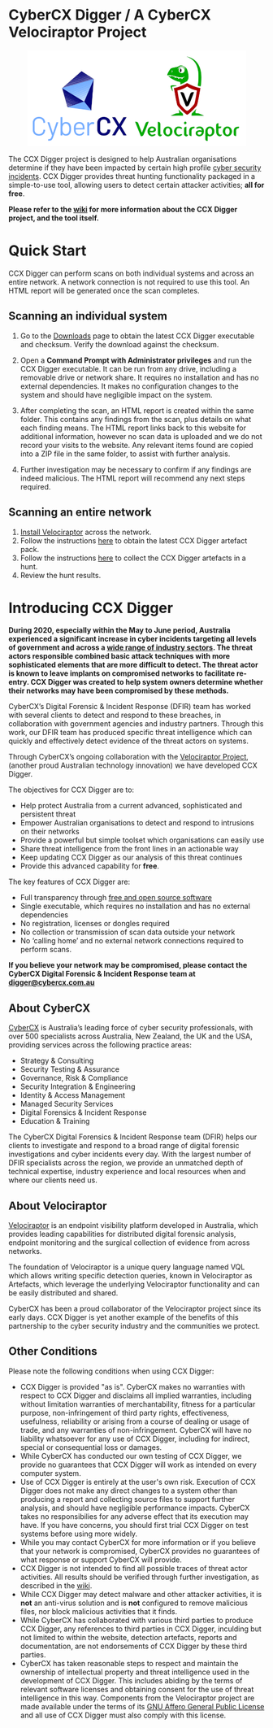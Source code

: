 # CyberCX Digger / A CyberCX Velociraptor Project

<div align="center">
    <img src="https://github.com/CCXLabs/CCXDigger/blob/master/images/CyberCX_Digger_Velociraptor.png"></img>
</div>

The CCX Digger project is designed to help Australian organisations determine if they have been impacted by certain high profile [cyber security incidents](https://www.pm.gov.au/media/statement-malicious-cyber-activity-against-australian-networks). CCX Digger provides threat hunting functionality packaged in a simple-to-use tool, allowing users to detect certain attacker activities; **all for free**.

**Please refer to the [wiki](https://github.com/CCXLabs/CCXDigger/wiki) for more information about the CCX Digger project, and the tool itself.**

# Quick Start

CCX Digger can perform scans on both individual systems and across an entire network. A network connection is not required to use this tool. An HTML report will be generated once the scan completes.

## Scanning an individual system

1. Go to the [Downloads](https://github.com/CCXLabs/CCXDigger/wiki/Downloads) page to obtain the latest CCX Digger executable and checksum. Verify the download against the checksum.

2. Open a **Command Prompt with Administrator privileges** and run the CCX Digger executable. It can be run from any drive, including a removable drive or network share. It requires no installation and has no external dependencies. It makes no configuration changes to the system and should have negligible impact on the system.

3. After completing the scan, an HTML report is created within the same folder. This contains any findings from the scan, plus details on what each finding means. The HTML report links back to this website for additional information, however no scan data is uploaded and we do not record your visits to the website. Any relevant items found are copied into a ZIP file in the same folder, to assist with further analysis.

3. Further investigation may be necessary to confirm if any findings are indeed malicious. The HTML report will recommend any next steps required.

## Scanning an entire network

1. [Install Velociraptor](https://www.velocidex.com/docs/getting-started/) across the network.  
2. Follow the instructions [here](https://github.com/CCXLabs/CCXDigger/wiki/Downloads#version-01-artefact-pack) to obtain the latest CCX Digger artefact pack.
3. Follow the instructions [here](https://www.velocidex.com/docs/user-interface/artifacts/client_artifacts/) to collect the CCX Digger artefacts in a hunt.
4. Review the hunt results.

# Introducing CCX Digger

**During 2020, especially within the May to June period, Australia experienced a significant increase in cyber incidents targeting all levels of government and across a [wide range of industry sectors](https://www.pm.gov.au/media/statement-malicious-cyber-activity-against-australian-networks). The threat actors responsible combined basic attack techniques with more sophisticated elements that are more difficult to detect. The threat actor is known to leave implants on compromised networks to facilitate re-entry. CCX Digger was created to help system owners determine whether their networks may have been compromised by these methods.**

CyberCX’s Digital Forensic & Incident Response (DFIR) team has worked with several clients to detect and respond to these breaches, in collaboration with government agencies and industry partners. Through this work, our DFIR team has produced specific threat intelligence which can quickly and effectively detect evidence of the threat actors on systems.

Through CyberCX’s ongoing collaboration with the [Velociraptor Project](https://www.velocidex.com/), (another proud Australian technology innovation) we have developed CCX Digger.

The objectives for CCX Digger are to:
* Help protect Australia from a current advanced, sophisticated and persistent threat
* Empower Australian organisations to detect and respond to intrusions on their networks
* Provide a powerful but simple toolset which organisations can easily use
* Share threat intelligence from the front lines in an actionable way
* Keep updating CCX Digger as our analysis of this threat continues
* Provide this advanced capability for **free**.

The key features of CCX Digger are:
* Full transparency through [free and open source software](https://www.velocidex.com/about/license/)
* Single executable, which requires no installation and has no external dependencies
* No registration, licenses or dongles required
* No collection or transmission of scan data outside your network
* No ‘calling home’ and no external network connections required to perform scans.

**If you believe your network may be compromised, please contact the CyberCX Digital Forensic & Incident Response team at digger@cybercx.com.au**

## About CyberCX
[CyberCX](https://www.cybercx.com.au) is Australia’s leading force of cyber security professionals, with over 500 specialists across Australia, New Zealand, the UK and the USA, providing services across the following practice areas:

* Strategy & Consulting
* Security Testing & Assurance
* Governance, Risk & Compliance
* Security Integration & Engineering
* Identity & Access Management
* Managed Security Services
* Digital Forensics & Incident Response
* Education & Training

The CyberCX Digital Forensics & Incident Response team (DFIR) helps our clients to investigate and respond to a broad range of digital forensic investigations and cyber incidents every day. With the largest number of DFIR specialists across the region, we provide an unmatched depth of technical expertise, industry experience and local resources when and where our clients need us.

## About Velociraptor

[Velociraptor](https://www.velocidex.com) is an endpoint visibility platform developed in Australia, which provides leading capabilities for distributed digital forensic analysis, endpoint monitoring and the surgical collection of evidence from across networks.  

The foundation of Velociraptor is a unique query language named VQL which allows writing specific detection queries, known in Velociraptor as Artefacts, which leverage the underlying Velociraptor functionality and can be easily distributed and shared.

CyberCX has been a proud collaborator of the Velociraptor project since its early days. CCX Digger is yet another example of the benefits of this partnership to the cyber security industry and the communities we protect.

## Other Conditions

Please note the following conditions when using CCX Digger:
* CCX Digger is provided "as is". CyberCX makes no warranties with respect to CCX Digger and disclaims all implied warranties, including without limitation warranties of merchantability, fitness for a particular purpose, non-infringement of third party rights, effectiveness, usefulness, reliability or arising from a course of dealing or usage of trade, and any warranties of non-infringement. CyberCX will have no liability whatsoever for any use of CCX Digger, including for indirect, special or consequential loss or damages.
* While CyberCX has conducted our own testing of CCX Digger, we provide no guarantees that CCX Digger will work as intended on every computer system.
* Use of CCX Digger is entirely at the user's own risk. Execution of CCX Digger does not make any direct changes to a system other than producing a report and collecting source files to support further analysis, and should have negligible performance impacts. CyberCX takes no responsibilies for any adverse effect that its execution may have. If you have concerns, you should first trial CCX Digger on test systems before using more widely.
* While you may contact CyberCX for more information or if you believe that your network is compromised, CyberCX provides no guarantees of what response or support CyberCX will provide.
* CCX Digger is not intended to find all possible traces of threat actor activities. All results should be verified through further investigation, as described in the [wiki](https://github.com/CCXLabs/CCXDigger/wiki).
* While CCX Digger may detect malware and other attacker activities, it is **not** an anti-virus solution and is **not** configured to remove malicious files, nor block malicious activities that it finds.
* While CyberCX has collaborated with various third parties to produce CCX Digger, any references to third parties in CCX Digger, inculding but not limited to within the website, detection artefacts, reports and documentation, are not endorsements of CCX Digger by these third parties.
* CyberCX has taken reasonable steps to respect and maintain the ownership of intellectual property and threat intelligence used in the development of CCX Digger. This includes abiding by the terms of relevant software licenses and obtaining consent for the use of threat intelligence in this way. Components from the Velociraptor project are made available under the terms of its [GNU Affero General Public License](https://www.velocidex.com/about/license/) and all use of CCX Digger must also comply with this license.
